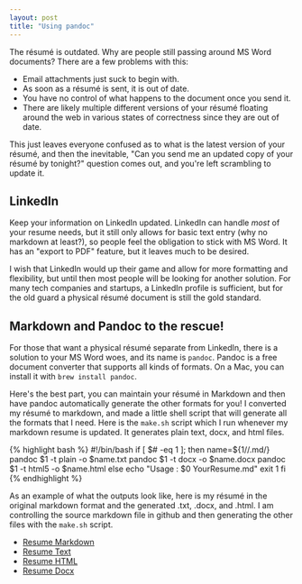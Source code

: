 ```yaml
---
layout: post
title: "Using pandoc"
---
```


The résumé is outdated.  Why are people still passing around MS Word documents?  There are a few problems with this:

- Email attachments just suck to begin with.
- As soon as a résumé is sent, it is out of date.
- You have no control of what happens to the document once you send it.
- There are likely multiple different versions of your résumé floating around the web in various states of correctness since they are out of date.

This just leaves everyone confused as to what is the latest version of your résumé, and then the inevitable, "Can you send me an updated copy of your résumé by tonight?" question comes out, and you're left scrambling to update it.

## LinkedIn

Keep your information on LinkedIn updated.  LinkedIn can handle _most_ of your resume needs, but it still only allows for basic text entry (why no markdown at least?), so people feel the obligation to stick with MS Word.  It has an "export to PDF" feature, but it leaves much to be desired.

I wish that LinkedIn would up their game and allow for more formatting and flexibility, but until then most people will be looking for another solution.  For many tech companies and startups, a LinkedIn profile is sufficient, but for the old guard a physical résumé document is still the gold standard.

## Markdown and Pandoc to the rescue!

For those that want a physical résumé separate from LinkedIn, there is a solution to your MS Word woes, and its name is `pandoc`.  Pandoc is a free document converter that supports all kinds of formats.  On a Mac, you can install it with `brew install pandoc`.

Here's the best part, you can maintain your résumé in Markdown and then have pandoc automatically generate the other formats for you!  I converted my résumé to markdown, and made a little shell script that will generate all the formats that I need.  Here is the `make.sh` script which I run whenever my markdown resume is updated.  It generates plain text, docx, and html files.

{% highlight bash %}
#!/bin/bash
if [ $# -eq 1 ]; then
    name=${1//\.md/}
    pandoc $1 -t plain -o $name.txt
    pandoc $1 -t docx -o $name.docx
    pandoc $1 -t html5 -o $name.html
else
    echo "Usage : $0 YourResume.md"
    exit 1
fi
{% endhighlight %}


As an example of what the outputs look like, here is my résumé in the original markdown format and the generated .txt, .docx, and .html.  I am controlling the source markdown file in github and then generating the other files with the `make.sh` script.

- [Resume Markdown]({filename}/files/JasonHaas_Resume.md)
- [Resume Text]({filename}/files/JasonHaas_Resume.txt)
- [Resume HTML]({filename}/files/JasonHaas_Resume.html)
- [Resume Docx]({filename}/files/JasonHaas_Resume.docx)
